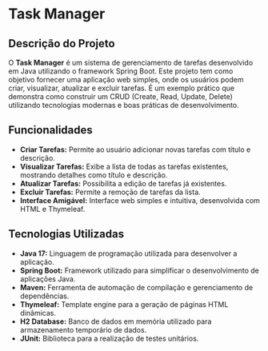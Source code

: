 # Task Manager

## Descrição do Projeto

O **Task Manager** é um sistema de gerenciamento de tarefas desenvolvido em Java utilizando o framework Spring Boot. Este projeto tem como objetivo fornecer uma aplicação web simples, onde os usuários podem criar, visualizar, atualizar e excluir tarefas. É um exemplo prático que demonstra como construir um CRUD (Create, Read, Update, Delete) utilizando tecnologias modernas e boas práticas de desenvolvimento.

## Funcionalidades

- **Criar Tarefas:** Permite ao usuário adicionar novas tarefas com título e descrição.
- **Visualizar Tarefas:** Exibe a lista de todas as tarefas existentes, mostrando detalhes como título e descrição.
- **Atualizar Tarefas:** Possibilita a edição de tarefas já existentes.
- **Excluir Tarefas:** Permite a remoção de tarefas da lista.
- **Interface Amigável:** Interface web simples e intuitiva, desenvolvida com HTML e Thymeleaf.

## Tecnologias Utilizadas

- **Java 17:** Linguagem de programação utilizada para desenvolver a aplicação.
- **Spring Boot:** Framework utilizado para simplificar o desenvolvimento de aplicações Java.
- **Maven:** Ferramenta de automação de compilação e gerenciamento de dependências.
- **Thymeleaf:** Template engine para a geração de páginas HTML dinâmicas.
- **H2 Database:** Banco de dados em memória utilizado para armazenamento temporário de dados.
- **JUnit:** Biblioteca para a realização de testes unitários.
